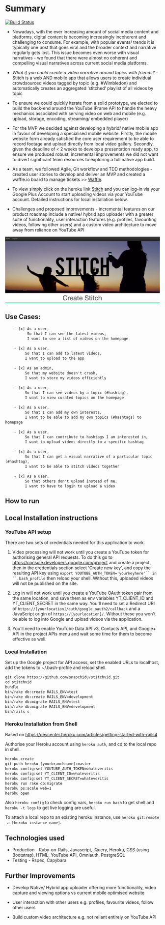 Summary
=================

[![Build Status](https://travis-ci.org/snapchidu/stitchvid.svg?branch=develop)](https://travis-ci.org/snapchidu/stitchvid)

* Nowadays, with the ever increasing amount of social media content and platforms, digital content is becoming increasingly incoherent and challenging to consume. For example, with popular events/ trends it is typically one post that goes viral and the broader context and narrative regularly gets lost.  This issue becomes even worse with visual narratives - we found that there were almost no coherent and compelling visual narratives across current social media platforms.

* *What if you could create a video narrative around topics with friends?* - Stitch is a web AND mobile app that allows users to create individual crowdsourced videos tagged by topic (e.g. #Wimbledon) and automatically creates an aggregated ‘stitched’
playlist of all videos by topic

* To ensure we could quickly iterate from a solid prototype, we elected to build the back-end around the YouTube IFrame API to handle the heavy mechanics associated with serving video on web and mobile (e.g. upload, storage, encoding, streaming/ embedded player)

* For the MVP we decided against developing a hybrid/ native mobile app in favour of developing a specialised mobile website. Firstly, the mobile website form already satisfied the core user requirement to be able to record footage and upload directly from local video gallery. Secondly, given the deadline of < 2 weeks to develop a presentation ready app, to ensure we produced robust, incremental improvements we did not want to divert significant team resources to exploring a full native app build.

* As a team, we followed Agile, Git workflow and TDD methodologies - created user stories to develop and deliver an MVP and created a waffle.io board to manage tickets >> [Waffle](https://waffle.io/snapchidu/stitchvid).

* To view simply click on the heroku link [Stitch](http://stitchvid.herokuapp.com/) and you can log-in via your Google Plus Account to start uploading videos via your YouTube account. Detailed instructions for local installation below.

* Challenges and proposed improvements - incremental features on our product roadmap include a native/ hybrid app uploader with a greater suite of functionality, user interaction features (e.g. profiles, favouriting videos, following other users) and a custom video architecture to move away from reliance on YouTube API


![Stitch - Front Page](https://github.com/AlexHandy1/stitchvid/blob/master/public/Stitchvid.png)

Use Cases:
-------

```
    - [x] As a user,
          So that I can see the latest videos,
          I want to see a list of videos on the homepage

    - [x] As a user,
         So that I can add to latest videos,
         I want to upload to the app

    - [x] As an admin,
         So that my website doesn't crash,
         I want to store my videos efficiently

    - [x] As a user,
         So that I can see videos by a topic (#hashtag),
         I want to view curated topics on the homepage

    - [x] As a user,
         So that I can add my own interests,
         I want to be able to add my own topics (#hashtags) to homepage

    - [x] As a user,
         So that I can contribute to hashtags I am interested in,
         I want to upload videos directly to a specific hashtag

    - [x] As a user,
         So that I can get a visual narrative of a particular topic (#hashtag),
         I want to be able to stitch videos together

    - [x] As a user,
         So that others don't upload instead of me,
         I want to have to login to upload a video
```

How to run
----

## Local Installation instructions

### YouTube API setup

There are two sets of credentials needed for this application to work.

1) Video processing will not work until you create a YouTube token for authorising general API requests.
To do this go to https://console.developers.google.com/project and create a project,
then in the credentials section select 'Create new key', and copy the resulting
API key using `export YOUTUBE_AUTH_TOKEN='yourkeyhere'`` in ``.bash_profile` then
reload your shell. Without this, uploaded videos will not be published on the site.

2) Log in will not work until you create a YouTube OAuth token pair from the same location, and save
them as env variables YT_CLIENT_ID and YT_CLIENT_SECRET in the same way. You'll need to set a Redirect URI of `https://[yourlocation]/auth/google_oauth2/callback` and a JavaScript origin of `https://[yourlocation]/`. Without
these you won't be able to log into Google and upload videos via the application.

3) You'll need to enable YouTube Data API v3, Contacts API, and Google+ API in the project APIs menu and wait some time for them to become effective as well.

### Local Installation

Set up the Google project for API access, set the enabled URLs to localhost, add the tokens to ~/.bash-profile and reload shell.
```
git clone https://github.com/snapchidu/stitchvid.git
cd stitchvid
bundle
bin/rake db:create RAILS_ENV=test
bin/rake db:create RAILS_ENV=development
bin/rake db:migrate RAILS_ENV=test
bin/rake db:migrate RAILS_ENV=development
bin/rails s
```

### Heroku Installation from Shell

Based on https://devcenter.heroku.com/articles/getting-started-with-rails4

Authorise your Heroku account using `heroku auth`, and cd to the local repo in shell.
```
heroku create
git push heroku [yourbranchname]:master
heroku config:set YOUTUBE_AUTH_TOKEN=whateveritis
heroku config:set YT_CLIENT_ID=whateveritis
heroku config:set YT_CLIENT_SECRET=whateveritis
heroku run rake db:migrate
heroku ps:scale web=1
heroku open
```

Also `heroku config` to check config vars, `heroku run bash` to get shell and `heroku -t logs` to get live logging are useful.

To attach a local repo to an existing heroku instance, use `heroku git:remote -a [heroku instance name]`.

Technologies used
----

* Production - Ruby-on-Rails, Javascript, jQuery, Heroku, CSS (using Bootstrap), HTML, YouTube API, Omniauth, PostgreSQL
* Testing - Rspec, Capybara

Further Improvements
----

*  Develop Native/ Hybrid app uploader offering more functionality, video capture and viewing options vs current mobile optimised website

*  User interaction with other users e.g. profiles, favourite videos, follow other users

*  Build custom video architecture e.g. not reliant entirely on YouTube API
